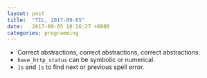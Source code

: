 ```yaml
---
layout: post
title:  "TIL, 2017-09-05"
date:   2017-09-05 18:26:27 +0800
categories: programming
---
```


- Correct abstractions, correct abstractions, correct abstractions.
- `have_http_status` can be symbolic or numerical.
- `]s` and `[s` to find next or previous spell error.

